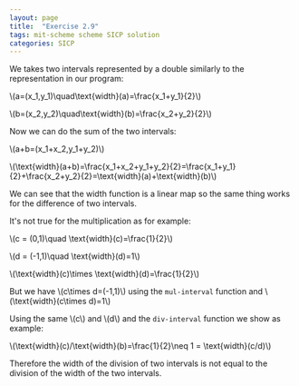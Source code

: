 ```yaml
---
layout: page
title:  "Exercise 2.9"
tags: mit-scheme scheme SICP solution
categories: SICP
---
```

We takes two intervals represented by a double similarly to the representation in our program:

\\(a=(x_1,y_1)\quad\text{width}(a)=\frac{x_1+y_1}{2}\\)

\\(b=(x_2,y_2)\quad\text{width}(b)=\frac{x_2+y_2}{2}\\)

Now we can do the sum of the two intervals:

\\(a+b=(x_1+x_2,y_1+y_2)\\)

\\(\text{width}(a+b)=\frac{x_1+x_2+y_1+y_2}{2}=\frac{x_1+y_1}{2}+\frac{x_2+y_2}{2}=\text{width}(a)+\text{width}(b)\\)

We can see that the width function is a linear map so the same thing works for the difference of two intervals.

It's not true for the multiplication as for example:

\\(c = (0,1)\quad \text{width}(c)=\frac{1}{2}\\)

\\(d = (-1,1)\quad \text{width}(d)=1\\)

\\(\text{width}(c)\times \text{width}(d)=\frac{1}{2}\\)

But we have \\(c\times d=(-1,1)\\) using the `mul-interval` function and \\(\text{width}(c\times d)=1\\)

Using the same \\(c\\) and \\(d\\) and the `div-interval` function we show as example:

\\(\text{width}(c)/\text{width}(b)=\frac{1}{2}\neq 1 = \text{width}(c/d)\\)

Therefore the width of the division of two intervals is not equal to the division of the width of the two intervals.
